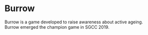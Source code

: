 # Burrow

Burrow is a game developed to raise awareness about active ageing. Burrow emerged the champion game in SGCC 2019.